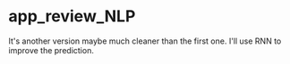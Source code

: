 # app_review_NLP
It's another version maybe much cleaner than the first one. I'll use RNN to improve the prediction. 
